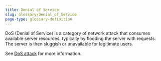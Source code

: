 ```yaml
---
title: Denial of Service
slug: Glossary/Denial_of_Service
page-type: glossary-definition
---
```


DoS (Denial of Service) is a category of network attack that consumes available server resources, typically by flooding the server with requests. The server is then sluggish or unavailable for legitimate users.

See [DoS attack](/en-US/docs/Glossary/DOS_attack) for more information.

